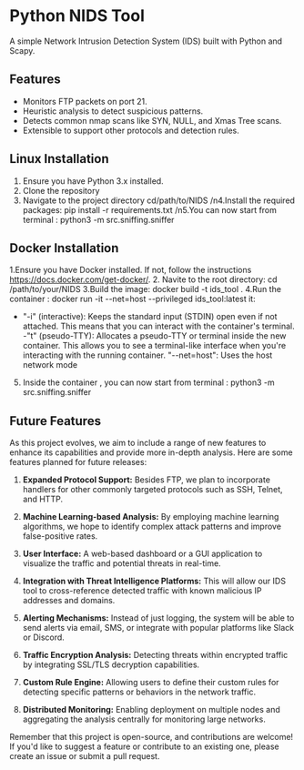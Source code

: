 # Python NIDS Tool

A simple Network Intrusion Detection System (IDS) built with Python and Scapy.

## Features

- Monitors FTP packets on port 21.
- Heuristic analysis to detect suspicious patterns.
- Detects common nmap scans like SYN, NULL, and Xmas Tree scans.
- Extensible to support other protocols and detection rules.

## Linux Installation

1. Ensure you have Python 3.x installed.
2. Clone the repository
3. Navigate to the project directory cd/path/to/NIDS
/n4.Install the required packages: pip install -r requirements.txt
/n5.You can now start from terminal : python3 -m src.sniffing.sniffer


## Docker Installation
1.Ensure you have Docker installed. If not, follow the instructions https://docs.docker.com/get-docker/.
2. Navite to the root directory: cd /path/to/your/NIDS
3.Build the image: docker build -t ids_tool .
4.Run the container :
docker run -it --net=host --privileged ids_tool:latest
it:
- "-i" (interactive): Keeps the standard input (STDIN) open even if not attached. This means that you can interact with the container's terminal.
-"t" (pseudo-TTY): Allocates a pseudo-TTY or terminal inside the new container. This allows you to see a terminal-like interface when you're interacting with the running container.
"--net=host": Uses the host network mode
5. Inside the container , you can now start from terminal : python3 -m src.sniffing.sniffer

## Future Features

As this project evolves, we aim to include a range of new features to enhance its capabilities and provide more in-depth analysis. Here are some features planned for future releases:

1. **Expanded Protocol Support:** Besides FTP, we plan to incorporate handlers for other commonly targeted protocols such as SSH, Telnet, and HTTP.

2. **Machine Learning-based Analysis:** By employing machine learning algorithms, we hope to identify complex attack patterns and improve false-positive rates.

3. **User Interface:** A web-based dashboard or a GUI application to visualize the traffic and potential threats in real-time.

4. **Integration with Threat Intelligence Platforms:** This will allow our IDS tool to cross-reference detected traffic with known malicious IP addresses and domains.

5. **Alerting Mechanisms:** Instead of just logging, the system will be able to send alerts via email, SMS, or integrate with popular platforms like Slack or Discord.

6. **Traffic Encryption Analysis:** Detecting threats within encrypted traffic by integrating SSL/TLS decryption capabilities.

7. **Custom Rule Engine:** Allowing users to define their custom rules for detecting specific patterns or behaviors in the network traffic.

8. **Distributed Monitoring:** Enabling deployment on multiple nodes and aggregating the analysis centrally for monitoring large networks.

Remember that this project is open-source, and contributions are welcome! If you'd like to suggest a feature or contribute to an existing one, please create an issue or submit a pull request.

